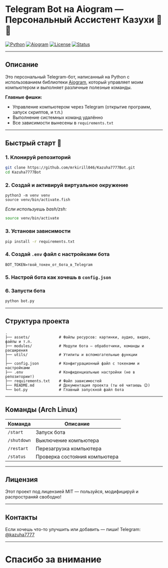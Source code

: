 # Telegram Bot на Aiogram — Персональный Ассистент Казухи 🚀🤖

[![Python](https://img.shields.io/badge/python-3.13%2B-blue?logo=python&style=for-the-badge)](https://www.python.org/)
[![Aiogram](https://img.shields.io/badge/aiogram-3.x-blue?logo=python&style=for-the-badge)](https://docs.aiogram.dev/en/latest/)
[![License](https://img.shields.io/badge/license-MIT-green?style=for-the-badge)](LICENSE)
[![Status](https://img.shields.io/badge/status-development-yellow?style=for-the-badge)]()

---

## Описание

Это персональный Telegram-бот, написанный на Python с использованием библиотеки [Aiogram](https://docs.aiogram.dev/), который управляет моим компьютером и выполняет различные полезные команды.

**Главные фишки:**

- Управление компьютером через Telegram (открытие программ, запуск скриптов, и т.п.)
- Выполнение системных команд удалённо
- Все зависимости вынесены в `requirements.txt`

---

## Быстрый старт 🚀

### 1. Клонируй репозиторий

```bash
git clone https://github.com/mrkirill046/Kazuha7777Bot.git
cd Kazuha7777Bot
```

### 2. Создай и активируй виртуальное окружение

```fish
python3 -m venv venv
source venv/bin/activate.fish
```

*Если используешь bash/zsh:*

```bash
source venv/bin/activate
```

### 3. Установи зависимости

```bash
pip install -r requirements.txt
```

### 4. Создай `.env` файл с настройками бота

```env
BOT_TOKEN=твой_токен_от_бота_в_Telegram
```

### 5. Настрой бота как хочешь в `config.json`

### 6. Запусти бота

```bash
python bot.py
```

---

## Структура проекта

```
.
├── assets/             # Файлы ресурсов: картинки, аудио, видео, файлы и т.п.
├── modules/            # Модули бота — обработчики, команды и расширения
├── utils/              # Утилиты и вспомогательные функции
│
├── config.json         # Конфигурационный файл с токенами и настройками
├── .env                # Конфиденциальные настройки (не в репозитории!)
├── requirements.txt    # Файл зависимостей
├── README.md           # Документация проекта (ты её читаешь 😉)
└── bot.py              # Главный запускной файл бота
```

---

## Команды (Arch Linux)

| Команда      | Описание                      |
| ------------ | ----------------------------- |
| `/start`     | Запуск бота                   |
| `/shutdown`  | Выключение компьютера         |
| `/restart`   | Перезагрузка компьютера       |
| `/status`    | Проверка состояния компьютера |

---

## Лицензия

Этот проект под лицензией MIT — пользуйся, модифицируй и распространяй свободно!

---

## Контакты

Если хочешь что-то улучшить или добавить — пиши!
Telegram: [@kazuha7777](https://t.me/kazuha7777)

---

# Спасибо за внимание
